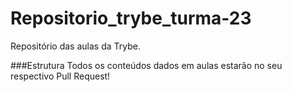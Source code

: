 # Repositorio_trybe_turma-23
Repositório das aulas da Trybe.

###Estrutura
  Todos os conteúdos dados em aulas estarão no seu respectivo Pull Request!
